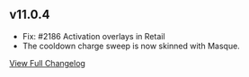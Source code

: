 
## v11.0.4
* Fix: #2186 Activation overlays in Retail
* The cooldown charge sweep is now skinned with Masque.


[View Full Changelog](https://github.com/ascott18/TellMeWhen/blob/444d1399034a16df0aecaea1a31b3c3b6a954e91/CHANGELOG.md)
